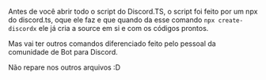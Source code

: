 Antes de você abrir todo o script do Discord.TS, o script foi feito por um npx do discord.ts, oque ele faz e que quando da esse comando `npx create-discordx` ele já cria a source em si e com os códigos prontos.

Mas vai ter outros comandos diferenciado feito pelo pessoal da comunidade de Bot para Discord.

Não repare nos outros arquivos :D